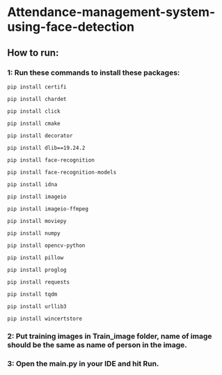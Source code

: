 # Attendance-management-system-using-face-detection

## How to run:
### 1: Run these commands to install these packages:

`pip install certifi`

`pip install chardet`

`pip install click`

`pip install cmake`

`pip install decorator`

`pip install dlib==19.24.2`

`pip install face-recognition`

`pip install face-recognition-models`

`pip install idna`

`pip install imageio`

`pip install imageio-ffmpeg`

`pip install moviepy`

`pip install numpy`

`pip install opencv-python`

`pip install pillow`

`pip install proglog`

`pip install requests`

`pip install tqdm`

`pip install urllib3`

`pip install wincertstore`


### 2: Put training images in Train_image folder, name of image should be the same as name of person in the image.


### 3: Open the main.py in your IDE and hit Run.
